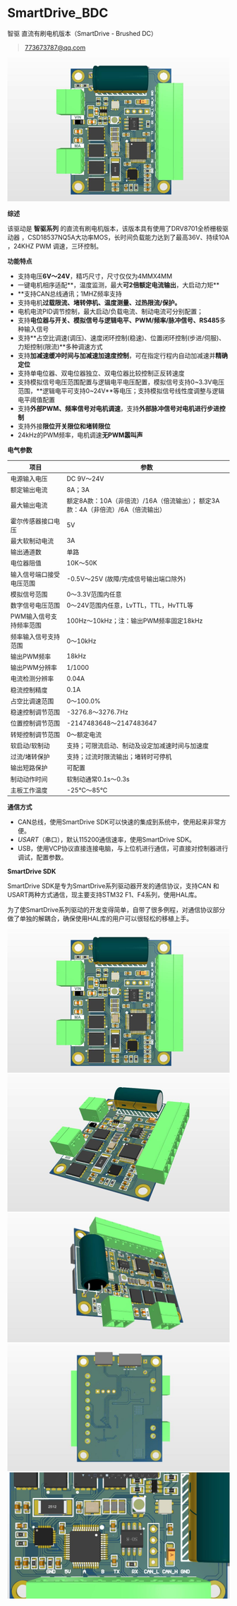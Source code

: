 # SmartDrive_BDC
智驱 直流有刷电机版本（SmartDrive - Brushed DC）

> 773673787@qq.com

![](img/SmartDrive_BDC_1.jpg)



**综述**

该驱动是 **智驱系列** 的直流有刷电机版本，该版本具有使用了DRV8701全桥栅极驱动器 ，CSD18537NQ5A大功率MOS，长时间负载能力达到了最高36V、持续10A ，24KHZ PWM 调速，三环控制。

**功能特点**

- 支持电压**6V～24V**，精巧尺寸，尺寸仅仅为4MMX4MM
- 一键电机相序适配**，温度监测，最大**可2倍额定电流输出**，大启动力矩**
- **支持CAN总线通讯；1MHZ频率支持
- 支持电机**过载限流、堵转停机、温度测量、过热限流/保护。**
-  电机电流PID调节控制，最大启动/负载电流、制动电流可分别配置；
- 支持**电位器与开关、模拟信号与逻辑电平、PWM/频率/脉冲信号、RS485**多种输入信号
- 支持**占空比调速(调压)、速度闭环控制(稳速)、位置闭环控制(步进/伺服)、力矩控制(限流)**多种调速方式
- 支持**加减速缓冲时间与加减速加速度控制**，可在指定行程内自动加减速并**精确定位**
- 支持单电位器、双电位器独立、双电位器比较控制正反转速度
- 支持模拟信号电压范围配置与逻辑电平电压配置，模拟信号支持0~3.3V电压范围，**逻辑电平可支持0~24V**等电压；支持模拟信号线性度调整与逻辑电平阈值配置
- 支持**外部PWM、频率信号对电机调速**，支持**外部脉冲信号对电机进行步进控制**
- 支持外接**限位开关限位和堵转限位**
- 24kHz的PWM频率，电机调速**无PWM嚣叫声**

**电气参数**

| **项目**                 | **参数**                                                     |
| ------------------------ | ------------------------------------------------------------ |
| 电源输入电压             | DC 9V～24V                                                   |
| 额定输出电流             | 8A；3A                                                       |
| 最大输出电流             | 额定8A款：10A（非倍流）/16A（倍流输出）； 额定3A款：4A（非倍流）/6A（倍流输出） |
| 霍尔传感器接口电压       | 5V                                                           |
| 最大软制动电流           | 3A                                                           |
| 输出通道数               | 单路                                                         |
| 电位器阻值               | 10K～50K                                                     |
| 输入信号端口接受电压范围 | -0.5V～25V (故障/完成信号输出端口除外)                       |
| 模拟信号范围             | 0～3.3V范围内任意                                            |
| 数字信号电压范围         | 0～24V范围内任意，LvTTL，TTL，HvTTL等                        |
| PWM输入信号支持频率范围  | 100Hz～10kHz；注：输出PWM频率固定18kHz                       |
| 频率输入信号支持范围     | 0～10kHz                                                     |
| 输出PWM频率              | 18kHz                                                        |
| 输出PWM分辨率            | 1/1000                                                       |
| 电流检测分辨率           | 0.04A                                                        |
| 稳流控制精度             | 0.1A                                                         |
| 占空比调速范围           | 0～100.0%                                                    |
| 稳速控制调节范围         | -3276.8～3276.7Hz                                            |
| 位置控制调节范围         | -2147483648～2147483647                                      |
| 转矩控制调节范围         | 0～额定电流                                                  |
| 软启动/软制动            | 支持；可限流启动、制动及设定加减速时间与加速度               |
| 过流/堵转保护            | 支持；过流时限流输出；堵转时可停机                           |
| 输出短路保护             | 可配置                                                       |
| 制动动作时间             | 软制动通常0.1s～0.3s                                         |
| 主板工作温度             | -25℃～85℃                                                    |

**通信方式**

- CAN总线，使用SmartDrive SDK可以快速的集成到系统中，使用起来非常方便。
- *USART*（串口），默认115200通信速率，使用SmartDrive SDK。
- USB，使用VCP协议直接连接电脑，与上位机进行通信，可直接对控制器进行调试，配置参数。


**SmartDrive SDK**

SmartDrive SDK是专为SmartDrive系列驱动器开发的通信协议，支持CAN 和 USART两种方式通信，现主要支持STM32 F1、F4系列，使用HAL库。

为了使SmartDrive系列驱动的开发变得简单，自带了很多例程，对通信协议部分做了单独的解耦合，确保使用HAL库的用户可以很轻松的移植上手。 

![](img/SmartDrive_BDC_1.jpg)
![](img/SmartDrive_BDC_2.jpg)
![](img/SmartDrive_BDC_3.jpg)
![](img/SmartDrive_BDC_4.jpg)
![](img/SmartDrive_BDC_5.jpg)
